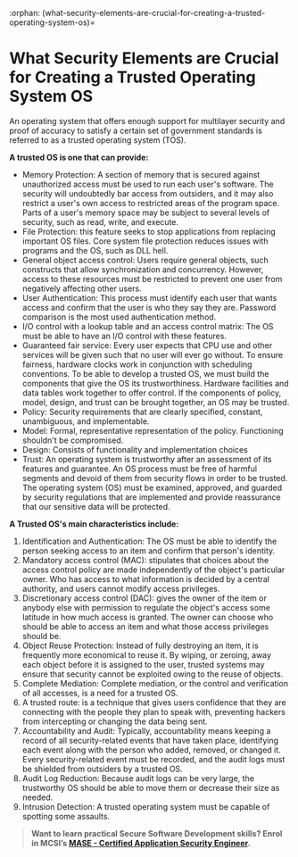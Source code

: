 :orphan:
(what-security-elements-are-crucial-for-creating-a-trusted-operating-system-os)=
# What Security Elements are Crucial for Creating a Trusted Operating System OS
 
An operating system that offers enough support for multilayer security and proof of accuracy to satisfy a certain set of government standards is referred to as a trusted operating system (TOS).

**A trusted OS is one that can provide:**

- Memory Protection: A section of memory that is secured against unauthorized access must be used to run each user's software. The security will undoubtedly bar access from outsiders, and it may also restrict a user's own access to restricted areas of the program space. Parts of a user's memory space may be subject to several levels of security, such as read, write, and execute.
- File Protection: this feature seeks to stop applications from replacing important OS files. Core system file protection reduces issues with programs and the OS, such as DLL hell.
- General object access control: Users require general objects, such constructs that allow synchronization and concurrency. However, access to these resources must be restricted to prevent one user from negatively affecting other users.
- User Authentication: This process must identify each user that wants access and confirm that the user is who they say they are. Password comparison is the most used authentication method.
- I/O control with a lookup table and an access control matrix: The OS must be able to have an I/O control with these features.
- Guaranteed fair service: Every user expects that CPU use and other services will be given such that no user will ever go without. To ensure fairness, hardware clocks work in conjunction with scheduling conventions. To be able to develop a trusted OS, we must build the components that give the OS its trustworthiness. Hardware facilities and data tables work together to offer control. If the components of policy, model, design, and trust can be brought together, an OS may be trusted. 
- Policy: Security requirements that are clearly specified, constant, unambiguous, and implementable.
- Model: Formal, representative representation of the policy. Functioning shouldn't be compromised.
- Design: Consists of functionality and implementation choices
- Trust: An operating system is trustworthy after an assessment of its features and guarantee. An OS process must be free of harmful segments and devoid of them from security flows in order to be trusted. The operating system (OS) must be examined, approved, and guarded by security regulations that are implemented and provide reassurance that our sensitive data will be protected.

**A Trusted OS's main characteristics include:**

1.	Identification and Authentication: The OS must be able to identify the person seeking access to an item and confirm that person's identity.
2.	Mandatory access control (MAC): stipulates that choices about the access control policy are made independently of the object's particular owner. Who has access to what information is decided by a central authority, and users cannot modify access privileges.
3.	Discretionary access control (DAC): gives the owner of the item or anybody else with permission to regulate the object's access some latitude in how much access is granted. The owner can choose who should be able to access an item and what those access privileges should be.
4.	Object Reuse Protection: Instead of fully destroying an item, it is frequently more economical to reuse it. By wiping, or zeroing, away each object before it is assigned to the user, trusted systems may ensure that security cannot be exploited owing to the reuse of objects.
5.	Complete Mediation: Complete mediation, or the control and verification of all accesses, is a need for a trusted OS.
6.	A trusted route: is a technique that gives users confidence that they are connecting with the people they plan to speak with, preventing hackers from intercepting or changing the data being sent.
7.	Accountability and Audit: Typically, accountability means keeping a record of all security-related events that have taken place, identifying each event along with the person who added, removed, or changed it. Every security-related event must be recorded, and the audit logs must be shielded from outsiders by a trusted OS.
8.	Audit Log Reduction: Because audit logs can be very large, the trustworthy OS should be able to move them or decrease their size as needed.
9.	Intrusion Detection: A trusted operating system must be capable of spotting some assaults.

> **Want to learn practical Secure Software Development skills? Enrol in MCSI’s [MASE - Certified Application Security Engineer](https://www.mosse-institute.com/certifications/mase-certified-application-security-engineer.html).** 